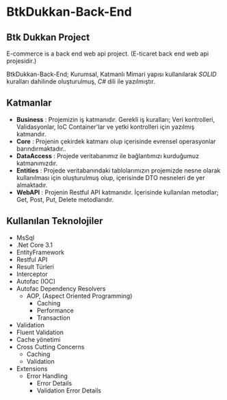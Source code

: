 # BtkDukkan-Back-End

## Btk Dukkan Project

E-commerce is a back end web api project.
(E-ticaret back end web api projesidir.)

 BtkDukkan-Back-End; Kurumsal, Katmanlı Mimari yapısı kullanılarak *SOLID* kuralları dahilinde oluşturulmuş, *C#* dili ile yazılmıştır.

## Katmanlar

- **Business** : Projemizin iş katmanıdır. Gerekli iş kuralları; Veri kontrolleri, Validasyonlar, IoC Container'lar ve yetki kontrolleri için yazılmış katmandır.
- **Core** : Projenin çekirdek katmanı olup içerisinde evrensel operasyonlar barındırmaktadır..
- **DataAccess** : Projede veritabanımız ile bağlantımızı kurduğumuz katmanımızdır.
- **Entities** : Projede veritabanındaki tablolarımızın projemizde nesne olarak kullanılması için oluşturulmuş olup, içerisinde DTO nesneleri de yer almaktadır.
- **WebAPI** : Projenin Restful API katmanıdır. İçerisinde kullanılan metodlar; Get, Post, Put, Delete metodlarıdır.

## Kullanılan Teknolojiler

- MsSql
- .Net Core 3.1
- EntityFramework
- Restful API
- Result Türleri
- Interceptor
- Autofac (IOC)
- Autofac Dependency Resolvers
  - AOP, (Aspect Oriented Programming)
    - Caching
    - Performance
    - Transaction
- Validation
- Fluent Validation
- Cache yönetimi
- Cross Cutting Concerns
  - Caching
  - Validation
- Extensions
  - Error Handling
    - Error Details
    - Validation Error Details

